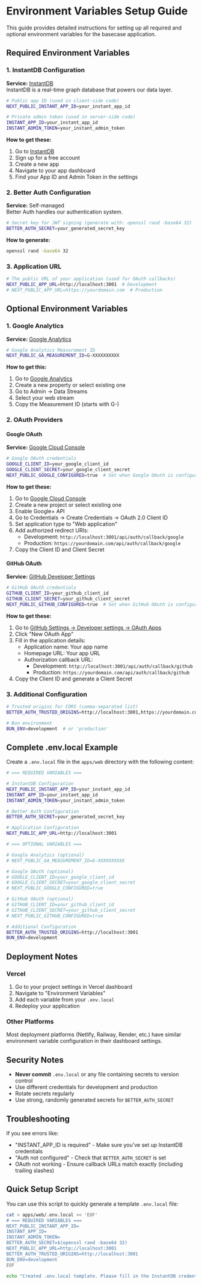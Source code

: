 # Environment Variables Setup Guide

This guide provides detailed instructions for setting up all required and optional environment variables for the basecase application.

## Required Environment Variables

### 1. InstantDB Configuration

**Service:** [InstantDB](https://instantdb.com)  
InstantDB is a real-time graph database that powers our data layer.

```bash
# Public app ID (used in client-side code)
NEXT_PUBLIC_INSTANT_APP_ID=your_instant_app_id

# Private admin token (used in server-side code)
INSTANT_APP_ID=your_instant_app_id
INSTANT_ADMIN_TOKEN=your_instant_admin_token
```

**How to get these:**

1. Go to [InstantDB](https://instantdb.com)
2. Sign up for a free account
3. Create a new app
4. Navigate to your app dashboard
5. Find your App ID and Admin Token in the settings

### 2. Better Auth Configuration

**Service:** Self-managed  
Better Auth handles our authentication system.

```bash
# Secret key for JWT signing (generate with: openssl rand -base64 32)
BETTER_AUTH_SECRET=your_generated_secret_key
```

**How to generate:**

```bash
openssl rand -base64 32
```

### 3. Application URL

```bash
# The public URL of your application (used for OAuth callbacks)
NEXT_PUBLIC_APP_URL=http://localhost:3001  # Development
# NEXT_PUBLIC_APP_URL=https://yourdomain.com  # Production
```

## Optional Environment Variables

### 1. Google Analytics

**Service:** [Google Analytics](https://analytics.google.com)

```bash
# Google Analytics Measurement ID
NEXT_PUBLIC_GA_MEASUREMENT_ID=G-XXXXXXXXXX
```

**How to get this:**

1. Go to [Google Analytics](https://analytics.google.com)
2. Create a new property or select existing one
3. Go to Admin → Data Streams
4. Select your web stream
5. Copy the Measurement ID (starts with G-)

### 2. OAuth Providers

#### Google OAuth

**Service:** [Google Cloud Console](https://console.cloud.google.com)

```bash
# Google OAuth credentials
GOOGLE_CLIENT_ID=your_google_client_id
GOOGLE_CLIENT_SECRET=your_google_client_secret
NEXT_PUBLIC_GOOGLE_CONFIGURED=true  # Set when Google OAuth is configured
```

**How to get these:**

1. Go to [Google Cloud Console](https://console.cloud.google.com)
2. Create a new project or select existing one
3. Enable Google+ API
4. Go to Credentials → Create Credentials → OAuth 2.0 Client ID
5. Set application type to "Web application"
6. Add authorized redirect URIs:
    - Development: `http://localhost:3001/api/auth/callback/google`
    - Production: `https://yourdomain.com/api/auth/callback/google`
7. Copy the Client ID and Client Secret

#### GitHub OAuth

**Service:** [GitHub Developer Settings](https://github.com/settings/developers)

```bash
# GitHub OAuth credentials
GITHUB_CLIENT_ID=your_github_client_id
GITHUB_CLIENT_SECRET=your_github_client_secret
NEXT_PUBLIC_GITHUB_CONFIGURED=true  # Set when GitHub OAuth is configured
```

**How to get these:**

1. Go to [GitHub Settings → Developer settings → OAuth Apps](https://github.com/settings/developers)
2. Click "New OAuth App"
3. Fill in the application details:
    - Application name: Your app name
    - Homepage URL: Your app URL
    - Authorization callback URL:
        - Development: `http://localhost:3001/api/auth/callback/github`
        - Production: `https://yourdomain.com/api/auth/callback/github`
4. Copy the Client ID and generate a Client Secret

### 3. Additional Configuration

```bash
# Trusted origins for CORS (comma-separated list)
BETTER_AUTH_TRUSTED_ORIGINS=http://localhost:3001,https://yourdomain.com

# Bun environment
BUN_ENV=development  # or 'production'
```

## Complete .env.local Example

Create a `.env.local` file in the `apps/web` directory with the following content:

```bash
# === REQUIRED VARIABLES ===

# InstantDB Configuration
NEXT_PUBLIC_INSTANT_APP_ID=your_instant_app_id
INSTANT_APP_ID=your_instant_app_id
INSTANT_ADMIN_TOKEN=your_instant_admin_token

# Better Auth Configuration
BETTER_AUTH_SECRET=your_generated_secret_key

# Application Configuration
NEXT_PUBLIC_APP_URL=http://localhost:3001

# === OPTIONAL VARIABLES ===

# Google Analytics (optional)
# NEXT_PUBLIC_GA_MEASUREMENT_ID=G-XXXXXXXXXX

# Google OAuth (optional)
# GOOGLE_CLIENT_ID=your_google_client_id
# GOOGLE_CLIENT_SECRET=your_google_client_secret
# NEXT_PUBLIC_GOOGLE_CONFIGURED=true

# GitHub OAuth (optional)
# GITHUB_CLIENT_ID=your_github_client_id
# GITHUB_CLIENT_SECRET=your_github_client_secret
# NEXT_PUBLIC_GITHUB_CONFIGURED=true

# Additional Configuration
BETTER_AUTH_TRUSTED_ORIGINS=http://localhost:3001
BUN_ENV=development
```

## Deployment Notes

### Vercel

1. Go to your project settings in Vercel dashboard
2. Navigate to "Environment Variables"
3. Add each variable from your `.env.local`
4. Redeploy your application

### Other Platforms

Most deployment platforms (Netlify, Railway, Render, etc.) have similar environment variable configuration in their dashboard settings.

## Security Notes

-   **Never commit** `.env.local` or any file containing secrets to version control
-   Use different credentials for development and production
-   Rotate secrets regularly
-   Use strong, randomly generated secrets for `BETTER_AUTH_SECRET`

## Troubleshooting

If you see errors like:

-   "INSTANT_APP_ID is required" - Make sure you've set up InstantDB credentials
-   "Auth not configured" - Check that `BETTER_AUTH_SECRET` is set
-   OAuth not working - Ensure callback URLs match exactly (including trailing slashes)

## Quick Setup Script

You can use this script to quickly generate a template `.env.local` file:

```bash
cat > apps/web/.env.local << 'EOF'
# === REQUIRED VARIABLES ===
NEXT_PUBLIC_INSTANT_APP_ID=
INSTANT_APP_ID=
INSTANT_ADMIN_TOKEN=
BETTER_AUTH_SECRET=$(openssl rand -base64 32)
NEXT_PUBLIC_APP_URL=http://localhost:3001
BETTER_AUTH_TRUSTED_ORIGINS=http://localhost:3001
BUN_ENV=development
EOF

echo "Created .env.local template. Please fill in the InstantDB credentials."
```
